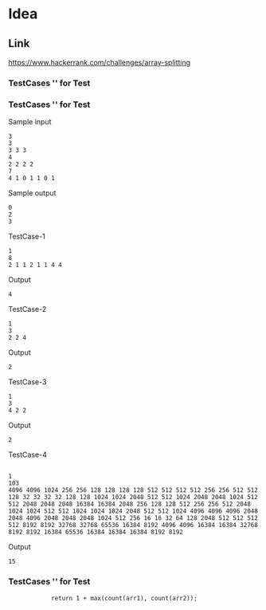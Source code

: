 
# Idea

## Link
https://www.hackerrank.com/challenges/array-splitting

### TestCases '' for Test

### TestCases '' for Test


Sample input
```
3
3
3 3 3
4
2 2 2 2
7
4 1 0 1 1 0 1
```

Sample output
```
0
2
3
```

TestCase-1
```
1
8
2 1 1 2 1 1 4 4
```
Output
```
4
```



TestCase-2
```
1
3
2 2 4
```
Output
```
2
```


TestCase-3
```
1
3
4 2 2
```
Output
```
2
```

TestCase-4
```

1
103
4096 4096 1024 256 256 128 128 128 128 512 512 512 512 256 256 512 512 128 32 32 32 32 128 128 1024 1024 2048 512 512 1024 2048 2048 1024 512 512 2048 2048 2048 16384 16384 2048 256 128 128 512 256 256 512 2048 1024 1024 512 512 1024 1024 1024 2048 512 512 1024 4096 4096 4096 2048 2048 4096 2048 2048 2048 1024 512 256 16 16 32 64 128 2048 512 512 512 512 8192 8192 32768 32768 65536 16384 8192 4096 4096 16384 16384 32768 8192 8192 16384 65536 16384 16384 16384 8192 8192
```
Output
```
15
```

### TestCases '' for Test



```
			return 1 + max(count(arr1), count(arr2));
```
